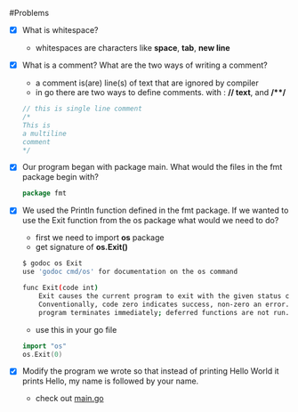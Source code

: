 #Problems

* [x] What is whitespace?
    - whitespaces are characters like  **space**, **tab**, **new line** 
* [x] What is a comment? What are the two ways of writing a comment?
    - a comment is(are) line(s) of text that are ignored by compiler
    - in go there are two ways to define comments. with : **// text**, and **/\*\*/**
    ```go
    // this is single line comment
    /*
    This is 
    a multiline 
    comment
    */
    ```


* [x] Our program began with package main. What would the files in the fmt package begin with?
    ```go
    package fmt
    ```

* [x] We used the Println function defined in the fmt package. If we wanted to use the Exit function from the os package what would we need to do?
    - first we need to import **os** package
    - get signature of **os.Exit()**
    ```bash
    $ godoc os Exit
    use 'godoc cmd/os' for documentation on the os command

    func Exit(code int)
        Exit causes the current program to exit with the given status code.
        Conventionally, code zero indicates success, non-zero an error. The
        program terminates immediately; deferred functions are not run.
    ```
    - use this in your go file
    ```go
    import "os"
    os.Exit(0)

    ```

* [x] Modify the program we wrote so that instead of printing Hello World it prints Hello, my name is followed by your name.
    - check out [main.go](./main.go)
